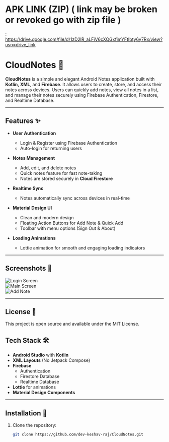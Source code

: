 # APK LINK (ZIP) ( link may be broken or revoked go with zip file )

: https://drive.google.com/file/d/1zD2lR_aLFiV6cXQGxfimYFtIbty6y7Rx/view?usp=drive_link

# CloudNotes 📓

**CloudNotes** is a simple and elegant Android Notes application built with **Kotlin, XML**, and **Firebase**. It allows users to create, store, and access their notes across devices. Users can quickly add notes, view all notes in a list, and manage their notes securely using Firebase Authentication, Firestore, and Realtime Database.  

---

## Features ✨

- **User Authentication**  
  - Login & Register using Firebase Authentication  
  - Auto-login for returning users  

- **Notes Management**  
  - Add, edit, and delete notes  
  - Quick notes feature for fast note-taking  
  - Notes are stored securely in **Cloud Firestore**  

- **Realtime Sync**  
  - Notes automatically sync across devices in real-time  

- **Material Design UI**  
  - Clean and modern design  
  - Floating Action Buttons for Add Note & Quick Add  
  - Toolbar with menu options (Sign Out & About)  

- **Loading Animations**  
  - Lottie animation for smooth and engaging loading indicators  

---

## Screenshots 📱

![Login Screen](screenshots/login.png)  
![Main Screen](screenshots/main.png)  
![Add Note](screenshots/add_note.png)  

---

## License 📄

This project is open source and available under the MIT License.

## Tech Stack 🛠️

- **Android Studio** with **Kotlin**  
- **XML Layouts** (No Jetpack Compose)  
- **Firebase**  
  - Authentication  
  - Firestore Database  
  - Realtime Database  
- **Lottie** for animations  
- **Material Design Components**  

---

## Installation 🔧

1. Clone the repository:  
   ```bash
   git clone https://github.com/dev-keshav-raj/CloudNotes.git
